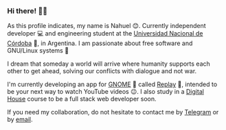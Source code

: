 ### Hi there! 👋️😃️

As this profile indicates, my name is Nahuel 😊️. Currently independent developer 💻️ and engineering student at the [Universidad Nacional de Córdoba](https://www.unc.edu.ar) 🏫️, in Argentina. I am passionate about free software and GNU/Linux systems 🐧️

I dream that someday a world will arrive where humanity supports each other to get ahead, solving our conflicts with dialogue and not war.

I'm currently developing an app for [GNOME](https://www.gnome.org) 👣️ called [Replay](https://github.com/nahuelwexd/Replay) 🔁️, intended to be your next way to watch YouTube videos 😉️. I also study in a [Digital House](https://www.digitalhouse.com) course to be a full stack web developer soon.

If you need my collaboration, do not hesitate to contact me by [Telegram](https://t.me/nahuelwexd) or by [email](mailto:nahual_gomca@outlook.com.ar).
